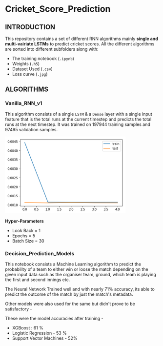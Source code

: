 # Cricket_Score_Prediction

## INTRODUCTION
This repository contains a set of different RNN algorithms mainly **single and multi-vairiate LSTMs** to predict cricket scores. All the different algorithms are sorted into different subfolders along with:
- The training notebook (`.ipynb`)
- Weights (`.h5`)
- Dataset Used (`.csv`)
- Loss curve (`.jpg`)

## ALGORITHMS
### Vanilla_RNN_v1
This algorithm consists of a single `LSTM` & a `Dense` layer with a single input feature that is the total runs at the current timestep and predicts the total runs at the next timestep. It was trained on 197944 training samples and 97495 validation samples.

![Training and Test Loss](https://github.com/Xavian-Brooker/Cricket_Score_Prediction/blob/master/vanilla_RNNs/v1/loss_comparision.png)

**Hyper-Parameters**
- Look Back = 1
- Epochs = 5
- Batch Size = 30
### Decision_Prediction_Models
This notebook consists a Machine Learning algorithm to predict the probability of a team to either win or loose the match depending on the given input data such as the organiser team, ground, which team is playing the first and second innings etc. 

The Neural Network Trained well and with nearly 71% accuracy, its able to predict the outcome of the match by just the match's metadata.

Other models were also used for the same but didn't prove to be satisfactory - 

These were the model accuracies after training - 
- XGBoost : 61 %
- Logistic Regression - 53 %
- Support Vector Machines - 52%

